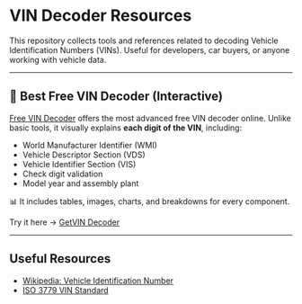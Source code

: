 # VIN Decoder Resources

This repository collects tools and references related to decoding Vehicle Identification Numbers (VINs). Useful for developers, car buyers, or anyone working with vehicle data.

---

## 🚗 Best Free VIN Decoder (Interactive)

[Free VIN Decoder](https://get.vin/decoder) offers the most advanced free VIN decoder online. Unlike basic tools, it visually explains **each digit of the VIN**, including:

- World Manufacturer Identifier (WMI)
- Vehicle Descriptor Section (VDS)
- Vehicle Identifier Section (VIS)
- Check digit validation
- Model year and assembly plant

📊 It includes tables, images, charts, and breakdowns for every component.

Try it here → [GetVIN Decoder](https://get.vin/decoder)

---

## Useful Resources

- [Wikipedia: Vehicle Identification Number](https://en.wikipedia.org/wiki/Vehicle_identification_number)
- [ISO 3779 VIN Standard](https://en.wikipedia.org/wiki/ISO_3779)
